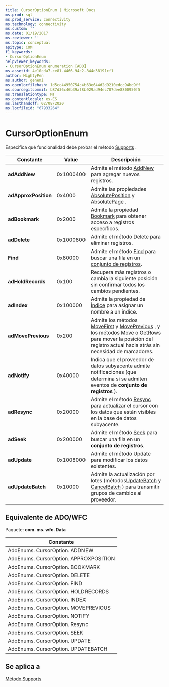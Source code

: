 ```yaml
---
title: CursorOptionEnum | Microsoft Docs
ms.prod: sql
ms.prod_service: connectivity
ms.technology: connectivity
ms.custom: ''
ms.date: 01/19/2017
ms.reviewer: ''
ms.topic: conceptual
apitype: COM
f1_keywords:
- CursorOptionEnum
helpviewer_keywords:
- CursorOptionEnum enumeration [ADO]
ms.assetid: 4e10cda7-ce81-4466-94c2-844d38191cf1
author: MightyPen
ms.author: genemi
ms.openlocfilehash: 1d5cc44950754c4b63e644d2d9210edcc94bd9ff
ms.sourcegitcommit: b87d36c46b39af8b929ad94ec707dee8800950f5
ms.translationtype: MT
ms.contentlocale: es-ES
ms.lasthandoff: 02/08/2020
ms.locfileid: "67933264"
---
```

# <a name="cursoroptionenum"></a>CursorOptionEnum
Especifica qué funcionalidad debe probar el método [Supports](../../../ado/reference/ado-api/supports-method.md) .  
  
|Constante|Value|Descripción|  
|--------------|-----------|-----------------|  
|**adAddNew**|0x1000400|Admite el método [AddNew](../../../ado/reference/ado-api/addnew-method-ado.md) para agregar nuevos registros.|  
|**adApproxPosition**|0x4000|Admite las propiedades [AbsolutePosition](../../../ado/reference/ado-api/absoluteposition-property-ado.md) y [AbsolutePage](../../../ado/reference/ado-api/absolutepage-property-ado.md) .|  
|**adBookmark**|0x2000|Admite la propiedad [Bookmark](../../../ado/reference/ado-api/bookmark-property-ado.md) para obtener acceso a registros específicos.|  
|**adDelete**|0x1000800|Admite el método [Delete](../../../ado/reference/ado-api/delete-method-ado-recordset.md) para eliminar registros.|  
|**Find**|0x80000|Admite el método [Find](../../../ado/reference/ado-api/find-method-ado.md) para buscar una fila en un [conjunto de registros](../../../ado/reference/ado-api/recordset-object-ado.md).|  
|**adHoldRecords**|0x100|Recupera más registros o cambia la siguiente posición sin confirmar todos los cambios pendientes.|  
|**adIndex**|0x100000|Admite la propiedad de [Índice](../../../ado/reference/ado-api/index-property.md) para asignar un nombre a un índice.|  
|**adMovePrevious**|0x200|Admite los métodos [MoveFirst](../../../ado/reference/ado-api/movefirst-movelast-movenext-and-moveprevious-methods-ado.md) y [MovePrevious](../../../ado/reference/ado-api/movefirst-movelast-movenext-and-moveprevious-methods-ado.md) , y los métodos [Move](../../../ado/reference/ado-api/move-method-ado.md) o [GetRows](../../../ado/reference/ado-api/getrows-method-ado.md) para mover la posición del registro actual hacia atrás sin necesidad de marcadores.|  
|**adNotify**|0x40000|Indica que el proveedor de datos subyacente admite notificaciones (que determina si se admiten eventos de **conjunto de registros** ).|  
|**adResync**|0x20000|Admite el método [Resync](../../../ado/reference/ado-api/resync-method.md) para actualizar el cursor con los datos que están visibles en la base de datos subyacente.|  
|**adSeek**|0x200000|Admite el método [Seek](../../../ado/reference/ado-api/seek-method.md) para buscar una fila en un **conjunto de registros**.|  
|**adUpdate**|0x1008000|Admite el método [Update](../../../ado/reference/ado-api/update-method.md) para modificar los datos existentes.|  
|**adUpdateBatch**|0x10000|Admite la actualización por lotes (métodos[UpdateBatch](../../../ado/reference/ado-api/updatebatch-method.md) y [CancelBatch](../../../ado/reference/ado-api/cancelbatch-method-ado.md) ) para transmitir grupos de cambios al proveedor.|  
  
## <a name="adowfc-equivalent"></a>Equivalente de ADO/WFC  
 Paquete: **com. ms. wfc. Data**  
  
|Constante|  
|--------------|  
|AdoEnums. CursorOption. ADDNEW|  
|AdoEnums. CursorOption. APPROXPOSITION|  
|AdoEnums. CursorOption. BOOKMARK|  
|AdoEnums. CursorOption. DELETE|  
|AdoEnums. CursorOption. FIND|  
|AdoEnums. CursorOption. HOLDRECORDS|  
|AdoEnums. CursorOption. INDEX|  
|AdoEnums. CursorOption. MOVEPREVIOUS|  
|AdoEnums. CursorOption. NOTIFY|  
|AdoEnums. CursorOption. Resync|  
|AdoEnums. CursorOption. SEEK|  
|AdoEnums. CursorOption. UPDATE|  
|AdoEnums. CursorOption. UPDATEBATCH|  
  
## <a name="applies-to"></a>Se aplica a  
 [Método Supports](../../../ado/reference/ado-api/supports-method.md)
